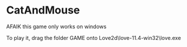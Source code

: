 # CatAndMouse
AFAIK this game only works on windows

To play it,  drag the folder GAME onto Love2d\love-11.4-win32\love.exe

